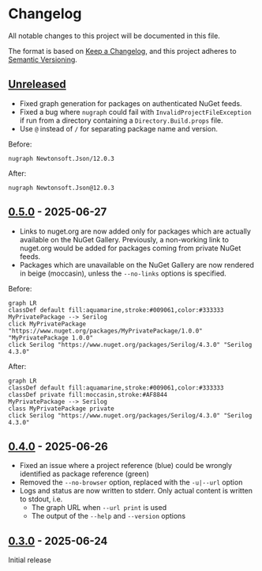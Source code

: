 # Changelog

All notable changes to this project will be documented in this file.

The format is based on [Keep a Changelog](https://keepachangelog.com/en/1.0.0/), and this project adheres to [Semantic Versioning](https://semver.org/spec/v2.0.0.html).

## [Unreleased][Unreleased]

* Fixed graph generation for packages on authenticated NuGet feeds.
* Fixed a bug where `nugraph` could fail with `InvalidProjectFileException` if run from a directory containing a `Directory.Build.props` file.
* Use `@` instead of `/` for separating package name and version. 

Before:

```shell
nugraph Newtonsoft.Json/12.0.3
```

After:

```shell
nugraph Newtonsoft.Json@12.0.3
```

## [0.5.0][0.5.0] - 2025-06-27

* Links to nuget.org are now added only for packages which are actually available on the NuGet Gallery. Previously, a non-working link to nuget.org would be added for packages coming from private NuGet feeds.
* Packages which are unavailable on the NuGet Gallery are now rendered in beige (moccasin), unless the `--no-links` options is specified.

Before:

```mermaid
graph LR
classDef default fill:aquamarine,stroke:#009061,color:#333333
MyPrivatePackage --> Serilog
click MyPrivatePackage "https://www.nuget.org/packages/MyPrivatePackage/1.0.0" "MyPrivatePackage 1.0.0"
click Serilog "https://www.nuget.org/packages/Serilog/4.3.0" "Serilog 4.3.0"
```

After:

```mermaid
graph LR
classDef default fill:aquamarine,stroke:#009061,color:#333333
classDef private fill:moccasin,stroke:#AF8844
MyPrivatePackage --> Serilog
class MyPrivatePackage private
click Serilog "https://www.nuget.org/packages/Serilog/4.3.0" "Serilog 4.3.0"
```

## [0.4.0][0.4.0] - 2025-06-26

* Fixed an issue where a project reference (blue) could be wrongly identified as package reference (green)
* Removed the `--no-browser` option, replaced with the `-u|--url` option
* Logs and status are now written to stderr. Only actual content is written to stdout, i.e.
  * The graph URL when `--url print` is used
  * The output of the `--help` and `--version` options

## [0.3.0][0.3.0] - 2025-06-24

Initial release

[Unreleased]: https://github.com/0xced/nugraph/compare/0.5.0...HEAD
[0.5.0]: https://github.com/0xced/nugraph/compare/0.4.0...0.5.0
[0.4.0]: https://github.com/0xced/nugraph/compare/0.3.0...0.4.0
[0.3.0]: https://github.com/0xced/nugraph/compare/b581197c8849922788f3e79fd88b417a8ca18db6...0.3.0
